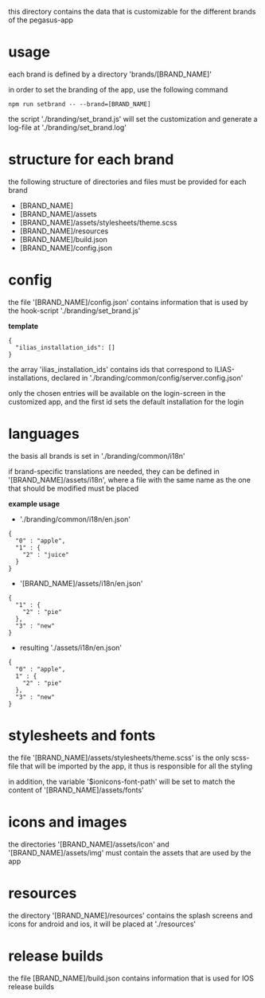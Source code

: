 this directory contains the data that is customizable for the different brands of the pegasus-app

# usage

each brand is defined by a directory 'brands/[BRAND_NAME]'

in order to set the branding of the app, use the following command

    npm run setbrand -- --brand=[BRAND_NAME]

the script './branding/set_brand.js' will set the customization and generate a log-file at './branding/set_brand.log'

# structure for each brand

the following structure of directories and files must be provided for each brand

* [BRAND_NAME]
* [BRAND_NAME]/assets
* [BRAND_NAME]/assets/stylesheets/theme.scss
* [BRAND_NAME]/resources
* [BRAND_NAME]/build.json
* [BRAND_NAME]/config.json

# config

the file '[BRAND_NAME]/config.json' contains information that is used by the hook-script './branding/set_brand.js'

__template__

```
{
  "ilias_installation_ids": []
}
```

the array 'ilias_installation_ids' contains ids that correspond to ILIAS-installations, declared in './branding/common/config/server.config.json'

only the chosen entries will be available on the login-screen in the customized app, and the first id sets the default installation for the login

# languages

the basis all brands is set in './branding/common/i18n'

if brand-specific translations are needed, they can be defined in '[BRAND_NAME]/assets/i18n', where a file with the same name as the one that should be modified must be placed

__example usage__
* './branding/common/i18n/en.json'

```
{
  "0" : "apple",
  "1" : {
    "2" : "juice"
  }
}
```

* '[BRAND_NAME]/assets/i18n/en.json'

```
{
  "1" : {
    "2" : "pie"
  },
  "3" : "new"
}
```

* resulting './assets/i18n/en.json'

```
{
  "0" : "apple",
  1" : {
    "2" : "pie"
  },
  "3" : "new"
}
```

# stylesheets and fonts

the file '[BRAND_NAME]/assets/stylesheets/theme.scss' is the only scss-file that will be imported by the app, it thus is responsible for all the styling

in addition, the variable '$ionicons-font-path' will be set to match the content of '[BRAND_NAME]/assets/fonts'

# icons and images

the directories '[BRAND_NAME]/assets/icon' and '[BRAND_NAME]/assets/img' must contain the assets that are used by the app

# resources

the directory '[BRAND_NAME]/resources' contains the splash screens and icons for android and ios, it will be placed at './resources'

# release builds

the file [BRAND_NAME]/build.json contains information that is used for IOS release builds
